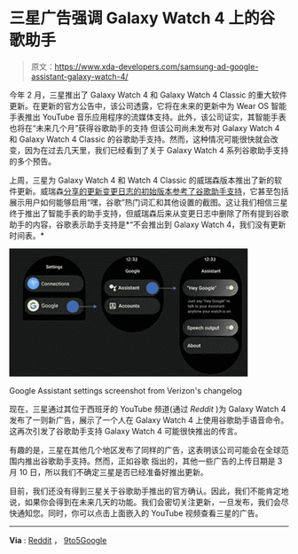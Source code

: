 # 三星广告强调 Galaxy Watch 4 上的谷歌助手

> 原文：<https://www.xda-developers.com/samsung-ad-google-assistant-galaxy-watch-4/>

今年 2 月，三星推出了 Galaxy Watch 4 和 Galaxy Watch 4 Classic 的重大软件更新。在更新的官方公告中，该公司透露，它将在未来的更新中为 Wear OS 智能手表推出 YouTube 音乐应用程序的流媒体支持。此外，该公司证实，其智能手表也将在“未来几个月”获得谷歌助手的支持 但该公司尚未发布对 Galaxy Watch 4 和 Galaxy Watch 4 Classic 的谷歌助手支持。然而，这种情况可能很快就会改变，因为在过去几天里，我们已经看到了关于 Galaxy Watch 4 系列谷歌助手支持的多个预告。

上周，三星为 Galaxy Watch 4 和 Watch 4 Classic 的威瑞森版本推出了新的软件更新。威瑞森[分享的更新变更日志的初始版本参考了谷歌助手支持](https://www.xda-developers.com/google-assistant-support-coming-soon-galaxy-watch-4/)，它甚至包括展示用户如何能够启用“嘿，谷歌”热门词汇和其他设置的截图。这让我们相信三星终于推出了智能手表的助手支持，但威瑞森后来从变更日志中删除了所有提到谷歌助手的内容，谷歌表示助手支持是*“不会推出到 Galaxy Watch 4，我们没有更新时间表。*

 <picture>![](img/78e7ccf84f7f4420eee7cd04189838b9.png)</picture> 

Google Assistant settings screenshot from Verizon's changelog

现在，三星通过其位于西班牙的 YouTube 频道(通过 *Reddit* )为 Galaxy Watch 4 发布了一则新广告，展示了一个人在 Galaxy Watch 4 上使用谷歌助手语音命令。这再次引发了谷歌助手支持 Galaxy Watch 4 可能很快推出的传言。

有趣的是，三星在其他几个地区发布了同样的广告，这表明该公司可能会在全球范围内推出谷歌助手支持。然而，正如谷歌 指出的，其他一些广告的上传日期是 3 月 10 日，所以我们不确定三星是否已经准备好推出更新。

目前，我们还没有得到三星关于谷歌助手推出的官方确认。因此，我们不能肯定地说，如果你会得到在未来几天的功能。我们会密切关注更新，一旦发布，我们会尽快通知您。同时，你可以点击上面嵌入的 YouTube 视频查看三星的广告。

* * *

**Via** : [Reddit](https://www.reddit.com/r/GalaxyWatch/comments/ub3glr/looks_like_samsung_accidentally_released_this/) ， [9to5Google](https://9to5google.com/2022/04/25/samsung-briefly-showcases-google-assistant-on-galaxy-watch-4-in-ad-gallery/)